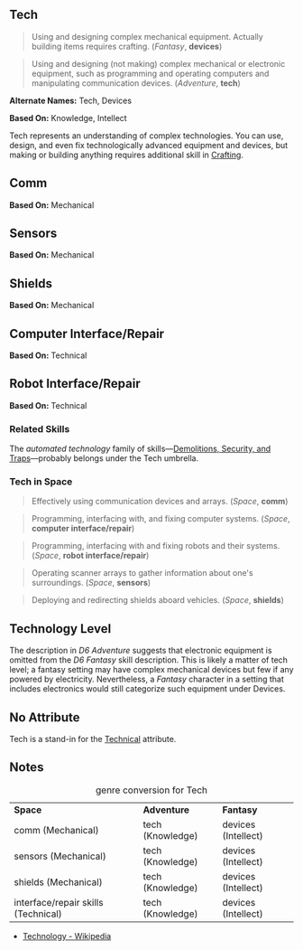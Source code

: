Tech
----

> Using and designing complex mechanical equipment. Actually building items requires crafting. (_Fantasy_, __devices__)

> Using and designing (not making) complex mechanical or electronic equipment, such as programming and operating computers and manipulating communication devices. (_Adventure_, __tech__)

__Alternate Names:__ <span title='Adventure'>Tech</span>, <span title='Fantasy'>Devices</span>

__Based On:__ <span title='Adventure'>Knowledge</span>, <span title='Fantasy'>Intellect</span>

Tech represents an understanding of complex technologies. You can use, design, and even fix technologically advanced equipment and devices, but making or building anything requires additional skill in [Crafting](Crafting.md).

Comm
----

__Based On:__ <span title='Space'>Mechanical</span>

Sensors
-------

__Based On:__ <span title='Space'>Mechanical</span>

Shields
-------

__Based On:__ <span title='Space'>Mechanical</span>

Computer Interface/Repair
-------------------------

__Based On:__ <span title='Space'>Technical</span>

Robot Interface/Repair
----------------------

__Based On:__ <span title='Space'>Technical</span>

### Related Skills

The _automated technology_ family of skills—[Demolitions, Security, and Traps](Security.md)—probably belongs under the Tech umbrella.

### Tech in Space

> Effectively using communication devices and arrays. (_Space_, __comm__)

> Programming, interfacing with, and fixing computer systems. (_Space_, __computer interface/repair__)

> Programming, interfacing with and fixing robots and their systems. (_Space_, __robot interface/repair__)

> Operating scanner arrays to gather information about one's surroundings. (_Space_, __sensors__)

> Deploying and redirecting shields aboard vehicles. (_Space_, __shields__)

Technology Level
----------------

The description in _D6 Adventure_ suggests that electronic equipment is omitted from the _D6 Fantasy_ skill description. This is likely a matter of tech level; a fantasy setting may have complex mechanical devices but few if any powered by electricity. Nevertheless, a _Fantasy_ character in a setting that includes electronics would still categorize such equipment under Devices.

No Attribute
------------

Tech is a stand-in for the [Technical](Technical.md) attribute.

Notes
-----

<table>
<caption>genre conversion for Tech</caption>
<tr><td><strong>Space</strong></td><td><strong>Adventure</strong></td><td><strong>Fantasy</strong></td></tr>
<tr><td>comm (Mechanical)</td><td>tech (Knowledge)</td><td>devices (Intellect)</td></tr>
<tr><td>sensors (Mechanical)</td><td>tech (Knowledge)</td><td>devices (Intellect)</td></tr>
<tr><td>shields (Mechanical)</td><td>tech (Knowledge)</td><td>devices (Intellect)</td></tr>
<tr><td>interface/repair skills (Technical)</td><td>tech (Knowledge)</td><td>devices (Intellect)</td></tr>
</table>

- [Technology - Wikipedia](https://en.wikipedia.org/wiki/Technology)
